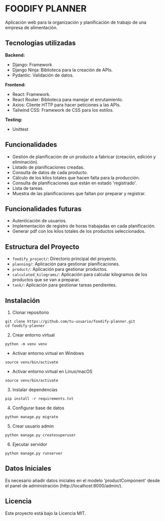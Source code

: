 # FOODIFY PLANNER 
Aplicación web para la organización y planificación de trabajo de una empresa de alimentación.

## Tecnologías utilizadas
**Backend:**
- Django: Framework 
- Django Ninja: Biblioteca para la creación de APIs.
- Pydantic: Validación de datos. 

**Frontend:**
- React: Framework.
- React Router: Biblioteca para manejar el enrutamiento.
- Axios: Cliente HTTP para hacer peticiones a las APIs.
- Tailwind CSS: Framework de CSS para los estilos.  

**Testing:**
- Unittest

## Funcionalidades
- Gestión de planificación de un producto a fabricar (creación, edición y eliminación).
- Listado de planificaciones creadas.
- Consulta de datos de cada producto.
- Cálculo de los kilos totales que hacen falta para la producción.
- Consulta de planificaciones que están en estado 'registrado'.
- Lista de tareas.
- Muestra de las planificaciones que faltan por preparar y registrar.

## Funcionalidades futuras
- Autenticación de usuarios.
- Implementación de registro de horas trabajadas en cada planificación.
- Generar pdf con los kilos totales de los productos seleccionados.

## Estructura del Proyecto
- `foodify_project/`: Directorio principal del proyecto.
- `planning/`: Aplicación para gestionar planificaciones.
- `product/`: Aplicación para gestionar productos.
- `calculated_kilograms/`: Aplicación para calcular kilogramos de los productos que se van a preparar.
- `task/`: Aplicación para gestionar tareas pendientes.

## Instalación
1. Clonar repositorio
```
git clone https://github.com/tu-usuario/foodify-planner.git
cd foodify-planner
```
2. Crear entorno virtual
```
python -m venv venv
```
* Activar entorno virtual en Windows
```
source venv/bin/activate
```
* Activar entorno virtual en Linux/macOS
```
source venv/bin/activate
```
3. Instalar dependencias
```
pip install -r requirements.txt
```
4. Configurar base de datos
```
python manage.py migrate
```
5. Crear usuario admin
```
python manage.py createsuperuser
```
6. Ejecutar servidor
```
python manage.py runserver
```

## Datos Iniciales
Es necesario añadir datos iniciales en el modelo 'productComponent' desde el panel de administración (http://localhost:8000/admin/).

## Licencia
Este proyecto está bajo la Licencia MIT.
